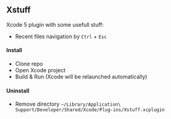 ## Xstuff

Xcode 5 plugin with some usefull stuff:
- Recent files navigation by `Ctrl` + `Esc`

#### Install
- Clone repo
- Open Xcode project
- Build & Run (Xcode will be relaunched automatically)

#### Uninstall
- Remove directory `~/Library/Application\ Support/Developer/Shared/Xcode/Plug-ins/Xstuff.xcplugin`
